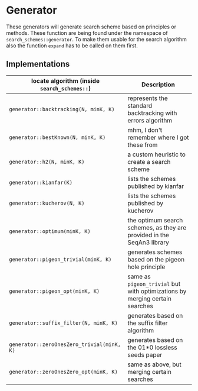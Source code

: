 <!--
    SPDX-FileCopyrightText: 2006-2023, Knut Reinert & Freie Universität Berlin
    SPDX-FileCopyrightText: 2016-2023, Knut Reinert & MPI für molekulare Genetik
    SPDX-License-Identifier: CC-BY-4.0
-->
# Generator
These generators will generate search scheme based on principles or methods. These function are being
found under the namespace of `search_schemes::generator`.
To make them usable for the search algorithm also the function `expand` has to be called on them first.

## Implementations

| locate algorithm (inside `search_schemes::`) | Description |
| -------------------------------------------- | ----------- |
| `generator::backtracking(N, minK, K)`        | represents the standard backtracking with errors algorithm |
| `generator::bestKnown(N, minK, K)`           | mhm, I don't remember where I got these from |
| `generator::h2(N, minK, K)`                  | a custom heuristic to create a search scheme |
| `generator::kianfar(K)`                      | lists the schemes published by kianfar |
| `generator::kucherov(N, K)`                  | lists the schemes published by kucherov |
| `generator::optimum(minK, K)`                | the optimum search schemes, as they are provided in the SeqAn3 library |
| `generator::pigeon_trivial(minK, K)`         | generates schemes based on the pigeon hole principle |
| `generator::pigeon_opt(minK, K)`             | same as `pigeon_trivial` but with optimizations by merging certain searches |
| `generator::suffix_filter(N, minK, K)`       | generates based on the suffix filter algorithm |
| `generator::zeroOnesZero_trivial(minK, K)`   | generates based on the 01\*0 lossless seeds paper |
| `generator::zeroOnesZero_opt(minK, K)`       | same as above, but merging certain searches |
